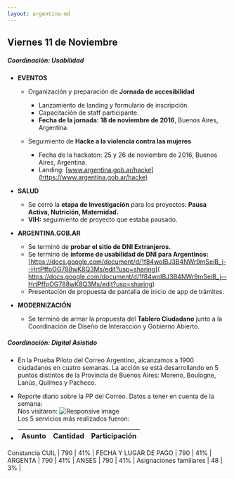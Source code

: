 ```yaml
---
layout: argentina-md
---
```


## Viernes 11 de Noviembre

##### Coordinación: Usabilidad

* **EVENTOS**

  - Organización y preparación de **Jornada de accesibilidad**
    - Lanzamiento de landing y formulario de inscripción.
    - Capacitación de staff participante.
    - **Fecha de la jornada: 18 de noviembre de 2016**, Buenos Aires, Argentina.

  - Seguimiento de **Hacke a la violencia contra las mujeres**
    - Fecha de la hackaton: 25 y 26 de noviembre de 2016, Buenos Aires, Argentina.
    - Landing: [www.argentina.gob.ar/hacke](https://www.argentina.gob.ar/hacke)

* **SALUD**

  - Se cerró la **etapa de Investigación** para los proyectos: **Pausa Activa, Nutrición, Maternidad.**
  - **VIH:** seguimiento de proyecto que estaba pausado.   

* **ARGENTINA.GOB.AR**

  -   Se terminó de **probar el sitio de DNI Extranjeros.**
  -   Se terminó de **informe de usabilidad de DNI para Argentinos:** [https://docs.google.com/document/d/1f84woIBJ3B4NWr9mSeiB_j--HrtPffpOG788wK8Q3Ms/edit?usp=sharing]( https://docs.google.com/document/d/1f84woIBJ3B4NWr9mSeiB_j--HrtPffpOG788wK8Q3Ms/edit?usp=sharing)
  -   Presentación de propuesta de pantalla de inicio de app de trámites.

* **MODERNIZACIÓN**
  -  Se terminó de armar la propuesta del **Tablero Ciudadano** junto a la Coordinación de Diseño de Interacción y Gobierno Abierto.

##### Coordinación: Digital Asistido

  -  En la Prueba Piloto del Correo Argentino, alcanzamos a 1900 ciudadanos en cuatro semanas. La acción se está desarrollando en 5 puntos distintos de la Provincia de Buenos Aires: Moreno, Boulogne, Lanús, Quilmes y Pacheco.
  -  Reporte diario sobre la PP del Correo. Datos a tener en cuenta de la semana:  
Nos visitaron:
      ![Responsive image](/proyectos/argentina/tramites/img/calendario-anses.jpg)  
Los 5 servicios más realizados fueron:

  - Asunto                 | Cantidad      | Participación|
    ------------           | :-----------: | -----------: |
   Constancia CUIL         |     790       |        41%   | 
   FECHA Y LUGAR DE PAGO   |     790       |        41%   |
   ARGENTA                 |     790       |        41%   |
   ANSES                   |     790       |        41%   |
   Asignaciones familiares |     48        |        3%    |



